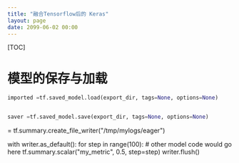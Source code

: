 ```yaml
---
title: "融合Tensorflow后的 Keras"
layout: page
date: 2099-06-02 00:00
---
```

[TOC]


# 模型的保存与加载
```python
imported =tf.saved_model.load(export_dir, tags=None, options=None)


saver =tf.saved_model.save(export_dir, tags=None, options=None)

```

 = tf.summary.create_file_writer("/tmp/mylogs/eager")

with writer.as_default():
  for step in range(100):
    # other model code would go here
    tf.summary.scalar("my_metric", 0.5, step=step)
    writer.flush()